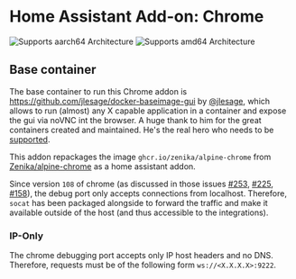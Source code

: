 # Home Assistant Add-on: Chrome

![Supports aarch64 Architecture][aarch64-shield]
![Supports amd64 Architecture][amd64-shield]

[aarch64-shield]: https://img.shields.io/badge/aarch64-yes-green.svg
[amd64-shield]: https://img.shields.io/badge/amd64-yes-green.svg

## Base container

The base container to run this Chrome addon is <https://github.com/jlesage/docker-baseimage-gui> by [@jlesage](https://github.com/jlesage), which allows to run (almost) any X capable application in a container and expose the gui via noVNC int the browser. A huge thank to him for the great containers created and maintained. He's the real hero who needs to be [supported](https://github.com/sponsors/jlesage).















This addon repackages the image `ghcr.io/zenika/alpine-chrome` from [Zenika/alpine-chrome](https://github.com/Zenika/alpine-chrome) as a home assistant addon.

Since version `108` of chrome (as discussed in those issues [#253](https://github.com/Zenika/alpine-chrome/issues/253), [#225](https://github.com/Zenika/alpine-chrome/issues/225), [#158](https://github.com/Zenika/alpine-chrome/issues/158)), the debug port only accepts connections from localhost. Therefore, `socat` has been packaged alongside to forward the traffic and make it available outside of the host (and thus accessible to the integrations).

### IP-Only

The chrome debugging port accepts only IP host headers and no DNS. Therefore, requests must be of the following form `ws://<X.X.X.X>:9222`.
